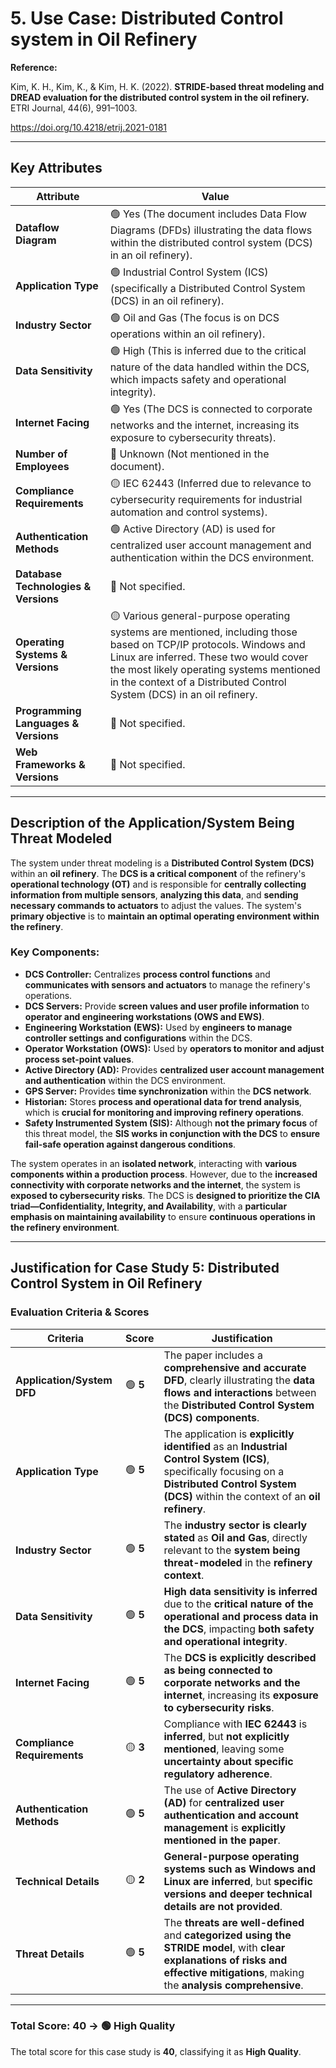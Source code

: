 # 5. Use Case: Distributed Control system in Oil Refinery

**Reference:**

Kim, K. H., Kim, K., & Kim, H. K. (2022). **STRIDE-based threat modeling and DREAD evaluation for the distributed control system in the oil refinery.** ETRI Journal, 44(6), 991–1003.

https://doi.org/10.4218/etrij.2021-0181

---

## **Key Attributes**

| **Attribute** | **Value** |
| --- | --- |
| **Dataflow Diagram** | 🟢 Yes (The document includes Data Flow Diagrams (DFDs) illustrating the data flows within the distributed control system (DCS) in an oil refinery). |
| **Application Type** | 🟢 Industrial Control System (ICS) (specifically a Distributed Control System (DCS) in an oil refinery). |
| **Industry Sector** | 🟢 Oil and Gas (The focus is on DCS operations within an oil refinery). |
| **Data Sensitivity** | 🟢 High (This is inferred due to the critical nature of the data handled within the DCS, which impacts safety and operational integrity). |
| **Internet Facing** | 🟢 Yes (The DCS is connected to corporate networks and the internet, increasing its exposure to cybersecurity threats). |
| **Number of Employees** | 🔴 Unknown (Not mentioned in the document). |
| **Compliance Requirements** | 🟡 IEC 62443 (Inferred due to relevance to cybersecurity requirements for industrial automation and control systems). |
| **Authentication Methods** | 🟢 Active Directory (AD) is used for centralized user account management and authentication within the DCS environment. |
| **Database Technologies & Versions** | 🔴 Not specified. |
| **Operating Systems & Versions** | 🟡 Various general-purpose operating systems are mentioned, including those based on TCP/IP protocols. Windows and Linux are inferred. These two would cover the most likely operating systems mentioned in the context of a Distributed Control System (DCS) in an oil refinery. |
| **Programming Languages & Versions** | 🔴 Not specified. |
| **Web Frameworks & Versions** | 🔴 Not specified. |

---

## **Description of the Application/System Being Threat Modeled**

The system under threat modeling is a **Distributed Control System (DCS)** within an **oil refinery**. The **DCS is a critical component** of the refinery's **operational technology (OT)** and is responsible for **centrally collecting information from multiple sensors**, **analyzing this data**, and **sending necessary commands to actuators** to adjust the values. The system's **primary objective** is to **maintain an optimal operating environment within the refinery**.

### **Key Components:**

- **DCS Controller:** Centralizes **process control functions** and **communicates with sensors and actuators** to manage the refinery's operations.
- **DCS Servers:** Provide **screen values and user profile information** to **operator and engineering workstations (OWS and EWS)**.
- **Engineering Workstation (EWS):** Used by **engineers to manage controller settings and configurations** within the DCS.
- **Operator Workstation (OWS):** Used by **operators to monitor and adjust process set-point values**.
- **Active Directory (AD):** Provides **centralized user account management and authentication** within the DCS environment.
- **GPS Server:** Provides **time synchronization** within the **DCS network**.
- **Historian:** Stores **process and operational data for trend analysis**, which is **crucial for monitoring and improving refinery operations**.
- **Safety Instrumented System (SIS):** Although **not the primary focus** of this threat model, the **SIS works in conjunction with the DCS** to **ensure fail-safe operation against dangerous conditions**.

The system operates in an **isolated network**, interacting with **various components within a production process**. However, due to the **increased connectivity with corporate networks and the internet**, the system is **exposed to cybersecurity risks**. The DCS is **designed to prioritize the CIA triad—Confidentiality, Integrity, and Availability**, with a **particular emphasis on maintaining availability** to ensure **continuous operations in the refinery environment**.

---

## **Justification for Case Study 5: Distributed Control System in Oil Refinery**

### **Evaluation Criteria & Scores**

| **Criteria** | **Score** | **Justification** |
| --- | --- | --- |
| **Application/System DFD** | 🟢 **5** | The paper includes a **comprehensive and accurate DFD**, clearly illustrating the **data flows and interactions** between the **Distributed Control System (DCS) components**. |
| **Application Type** | 🟢 **5** | The application is **explicitly identified** as an **Industrial Control System (ICS)**, specifically focusing on a **Distributed Control System (DCS)** within the context of an **oil refinery**. |
| **Industry Sector** | 🟢 **5** | The **industry sector is clearly stated** as **Oil and Gas**, directly relevant to the **system being threat-modeled** in the **refinery context**. |
| **Data Sensitivity** | 🟢 **5** | **High data sensitivity is inferred** due to the **critical nature of the operational and process data in the DCS**, impacting **both safety and operational integrity**. |
| **Internet Facing** | 🟢 **5** | The **DCS is explicitly described as being connected to corporate networks and the internet**, increasing its **exposure to cybersecurity risks**. |
| **Compliance Requirements** | 🟡 **3** | Compliance with **IEC 62443** is **inferred**, but **not explicitly mentioned**, leaving some **uncertainty about specific regulatory adherence**. |
| **Authentication Methods** | 🟢 **5** | The use of **Active Directory (AD)** for **centralized user authentication and account management** is **explicitly mentioned in the paper**. |
| **Technical Details** | 🟡 **2** | **General-purpose operating systems such as Windows and Linux are inferred**, but **specific versions and deeper technical details are not provided**. |
| **Threat Details** | 🟢 **5** | The **threats are well-defined** and **categorized using the STRIDE model**, with **clear explanations of risks and effective mitigations**, making the **analysis comprehensive**. |

---

### **Total Score: 40 → 🟢 High Quality**

The total score for this case study is **40**, classifying it as **High Quality**.